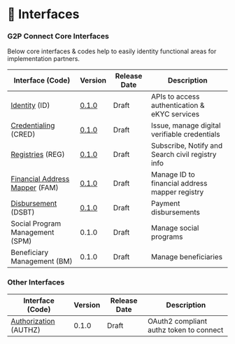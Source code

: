 # 🔗 Interfaces

### G2P Connect Core Interfaces

Below core interfaces & codes help to easily identity functional areas for implementation partners.

| Interface (Code)                                                         | Version                                                               | Release Date | Description                                      |
| ------------------------------------------------------------------------ | --------------------------------------------------------------------- | ------------ | ------------------------------------------------ |
| [Identity](identity.md) (ID)                                             | [0.1.0](https://g2p-connect.github.io/specs/dist/g2p-identity.html)   | Draft        | APIs to access authentication & eKYC services    |
| [Credentialing](credentialing.md) (CRED)                                 | [0.1.0](https://g2p-connect.github.io/specs/dist/g2p-credential.html) | Draft        | Issue, manage digital verifiable credentials     |
| [Registries](registries/) (REG)                                          | [0.1.0](https://g2p-connect.github.io/specs/dist/g2p-crvs.html)       | Draft        | Subscribe, Notify and Search civil registry info |
| [Financial Address Mapper](beneficiary-management/mapper-specs.md) (FAM) | [0.1.0](https://g2p-connect.github.io/specs/dist/g2p-mapper.html)     | Draft        | Manage ID to financial address mapper registry   |
| [Disbursement](social-program-management/disbursement.md) (DSBT)         | [0.1.0](https://g2p-connect.github.io/specs/dist/g2p-disburse.html)   | Draft        | Payment disbursements                            |
| Social Program Management (SPM)                                          | 0.1.0                                                                 | Draft        | Manage social programs                           |
| Beneficiary Management (BM)                                              | 0.1.0                                                                 | Draft        | Manage beneficiaries                             |

### Other Interfaces

| Interface (Code)                                      | Version | Release Date | Description                             |
| ----------------------------------------------------- | ------- | ------------ | --------------------------------------- |
| [Authorization](../security/authorization.md) (AUTHZ) | 0.1.0   | Draft        | OAuth2 compliant authz token to connect |
